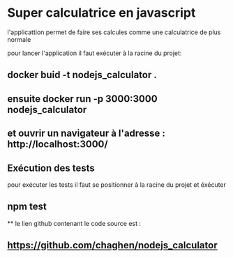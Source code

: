 
# Super calculatrice en javascript

l'applicattion permet de faire ses calcules comme une calculatrice de plus normale

pour lancer l'application il faut exécuter à la racine du projet: 

##  docker buid -t nodejs_calculator .
##  ensuite docker run -p 3000:3000 nodejs_calculator
##  et ouvrir un navigateur à l'adresse : http://localhost:3000/



##                          Exécution des tests             ####

pour exécuter les tests il faut se positionner à la racine du projet et éxécuter 
## npm test

**  le lien github contenant le code source est : 
##  https://github.com/chaghen/nodejs_calculator



